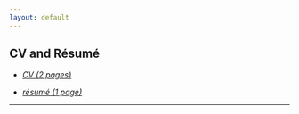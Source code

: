 ```yaml
---
layout: default
---
```


## CV and Résumé

- *[CV (2 pages)](CV_Megh.pdf)*

- *[résumé (1 page)](Resume_Megh.pdf)*

---
